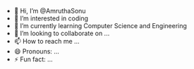 - 👋 Hi, I’m @AmruthaSonu
- 👀 I’m interested in coding
- 🌱 I’m currently learning Computer Science and Engineering
- 💞️ I’m looking to collaborate on ...
- 📫 How to reach me ...
- 😄 Pronouns: ...
- ⚡ Fun fact: ...

<!---
AmruthaSonu/AmruthaSonu is a ✨ special ✨ repository because its `README.md` (this file) appears on your GitHub profile.
You can click the Preview link to take a look at your changes.
--->
